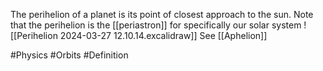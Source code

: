 The perihelion of a planet is its point of closest approach to the sun. Note that the perihelion is the [[periastron]] for specifically our solar system
![[Perihelion 2024-03-27 12.10.14.excalidraw]]
See [[Aphelion]]

#Physics #Orbits #Definition 
